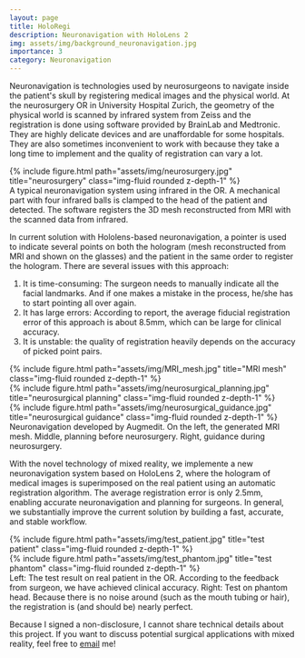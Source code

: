 ```yaml
---
layout: page
title: HoloRegi
description: Neuronavigation with HoloLens 2
img: assets/img/background_neuronavigation.jpg
importance: 3
category: Neuronavigation
---
```


Neuronavigation is technologies used by neurosurgeons to navigate inside the patient's skull by registering medical images and the physical world. At the neurosurgery OR in University Hospital Zurich, the geometry of the physical world is scanned by infrared system from Zeiss and the registration is done using software provided by BrainLab and Medtronic. They are highly delicate devices and are unaffordable for some hospitals. They are also sometimes inconvenient to work with because they take a long time to implement and the quality of registration can vary a lot. 

<div class="row">
    <div class="col-sm mt-3 mt-md-0">
        {% include figure.html path="assets/img/neurosurgery.jpg" title="neurosurgery" class="img-fluid rounded z-depth-1" %}
    </div>
</div>
<div class="caption">
    A typical neuronavigation system using infrared in the OR. A mechanical part with four infrared balls is clamped to the head of the patient and detected. The software registers the 3D mesh reconstructed from MRI with the scanned data from infrared.
</div>

In current solution with Hololens-based neuronavigation, a pointer is used to indicate several points on both the hologram (mesh reconstructed from MRI and shown on the glasses) and the patient in the same order to register the hologram. There are several issues with this approach: 

1. It is time-consuming: The surgeon needs to manually indicate all the facial landmarks. And if one makes a mistake in the process, he/she has to start pointing all over again.
2. It has large errors: According to report, the average fiducial registration error of this approach is about 8.5mm, which can be large for clinical accuracy.
3. It is unstable: the quality of registration heavily depends on the accuracy of picked point pairs.  

<div class="row">
    <div class="col-sm mt-3 mt-md-0">
        {% include figure.html path="assets/img/MRI_mesh.jpg" title="MRI mesh" class="img-fluid rounded z-depth-1" %}
    </div>
    <div class="col-sm mt-3 mt-md-0">
        {% include figure.html path="assets/img/neurosurgical_planning.jpg" title="neurosurgical planning" class="img-fluid rounded z-depth-1" %}
    </div>
    <div class="col-sm mt-3 mt-md-0">
        {% include figure.html path="assets/img/neurosurgical_guidance.jpg" title="neurosurgical guidance" class="img-fluid rounded z-depth-1" %}
    </div>
</div>
<div class="caption">
    Neuronavigation developed by Augmedit. On the left, the generated MRI mesh. Middle, planning before neurosurgery. Right, guidance during neurosurgery.
</div>

With the novel technology of mixed reality, we implemente a new neuronavigation system based on HoloLens 2, where the hologram of medical images is superimposed on the real patient using an automatic registration algorithm. The average registration error is only 2.5mm, enabling accurate neuronavigation and planning for surgeons. In general, we substantially improve the current solution by building a fast, accurate, and stable workflow.  


<div class="row justify-content-sm-center">
    <div class="col-sm-8 mt-3 mt-md-0">
        {% include figure.html path="assets/img/test_patient.jpg" title="test patient" class="img-fluid rounded z-depth-1" %}
    </div>
    <div class="col-sm-4 mt-3 mt-md-0">
        {% include figure.html path="assets/img/test_phantom.jpg" title="test phantom" class="img-fluid rounded z-depth-1" %}
    </div>
</div>
<div class="caption">
    Left: The test result on real patient in the OR. According to the feedback from surgeon, we have achieved clinical accuracy. Right: Test on phantom head. Because there is no noise around (such as the mouth tubing or hair), the registration is (and should be) nearly perfect.
</div>

Because I signed a non-disclosure, I cannot share technical details about this project. If you want to discuss potential surgical applications with mixed reality, feel free to [email](junhzhang@student.ethz.ch) me!
